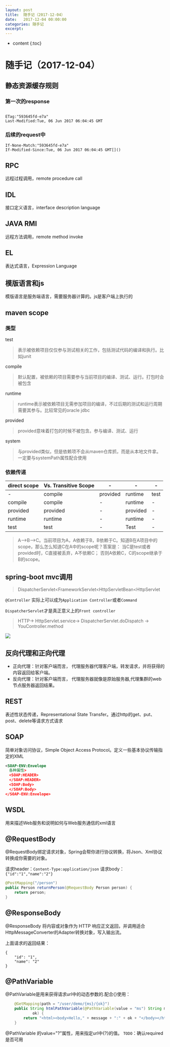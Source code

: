 ```yaml
---
layout: post
title:  随手记（2017-12-04）
date:   2017-12-04 00:00:00
categories: 随手记
excerpt: 
---
```


* content
{:toc}

# 随手记（2017-12-04）
## 静态资源缓存规则
### 第一次的response

``` 

ETag:"593645fd-e7a"
Last-Modified:Tue, 06 Jun 2017 06:04:45 GMT
```    
### 后续的request中

```
If-None-Match:"593645fd-e7a"
If-Modified-Since:Tue, 06 Jun 2017 06:04:45 GMT[]()
```   
## RPC
远程过程调用，remote procedure call
## IDL
接口定义语言，interface description language
## JAVA RMI
远程方法调用，remote method invoke
## EL
表达式语言，Expression Language
## 模版语言和js
模版语言是服务端语言，需要服务器计算的。js是客户端上执行的
## maven scope
### 类型
test
>表示被依赖项目仅仅参与测试相关的工作，包括测试代码的编译和执行。比如junit

compile
>默认配置，被依赖的项目需要参与当前项目的编译、测试、运行。打包时会被包含

runtime
>runtime表示被依赖项目无需参加项目的编译，不过后期的测试和运行周期需要其参与。比较常见的oracle jdbc

provided
>provided意味着打包的时候不被包含。参与编译、测试、运行

system
>与provided类似，但是依赖项不会从maven仓库抓，而是从本地文件拿。一定要与systemPath属性配合使用

### 依赖传递

direct scope | Vs. Transitive Scope | - | - | - 
 --- | --- | --- | --- | --- 
 - | compile | provided | runtime | test 
 compile  | compile | - | runtime | - 
 provided | provided | - | provided | - 
 runtime | runtime | - | runtime | - 
 test | test | - | Test | - 
>A–>B–>C。当前项目为A，A依赖于B，B依赖于C。知道B在A项目中的scope，那么怎么知道C在A中的scope呢？答案是： 
当C是test或者provided时，C直接被丢弃，A不依赖C； 
否则A依赖C，C的scope继承于B的scope。

## spring-boot mvc调用
>DispatcherServlet<FrameworkServlet<HttpServletBean<HttpServlet

`@Controller` 实际上可以成为`Application Controller`或者`Command`

`DispatcherServlet`才是真正意义上的`Front controller`

>HTTP-> HttpServlet.service-> DispatcherServlet.doDispatch -> YouController.method

![](http://notes-picture.test.upcdn.net/2017/12/10/15124910442741.jpg)
## 反向代理和正向代理
* 正向代理：针对客户端而言， 代理服务器代理客户端，转发请求，并将获得的内容返回给客户端。
* 反向代理：针对客户端而言， 代理服务器就像是原始服务器,代理集群的web节点服务器返回结果。

## REST
表述性状态传递，Representational State Transfer。通过http的get、put、post、delete等请求方式请求
## SOAP
简单对象访问协议，Simple Object Access Protocol。定义一些基本协议传输指定的XML

```XML
<SOAP-ENV:Envelope
　各种属性>
　<SOAP:HEADER>
　</SOAP:HEADER>
　<SOAP:Body>
　</SOAP:Body>
</SOAP-ENV:Envelope>
```
## WSDL
用来描述Web服务和说明如何与Web服务通信的xml语言


## @RequestBody
@RequestBody绑定请求对象，Spring会帮你进行协议转换，将Json、Xml协议转换成你需要的对象。

请求header：`Content-Type:application/json`
请求body：`{"id":"1","name":"2"}`

```java
@PostMapping("/person")
public Person returnPerson(@RequestBody Person person) {
    return person;
}
```
## @ResponseBody
@ResponseBody 将内容或对象作为 HTTP 响应正文返回，并调用适合HttpMessageConverter的Adapter转换对象，写入输出流。

上面请求的返回结果：

```
{
    "id": "1",
    "name": "2"
}
```
## @PathVariable
@PathVariable是用来获得请求url中的动态参数的.配合{}使用：

```java
    @GetMapping(path = "/user/demo/{ms}/{ok}")
    public String htmlPathVariable(@PathVariable(value = "ms") String message, @PathVariable String
            ok) {
        return "<html><body>Hello," + message + ":" + ok + "</body></html>";
    }
```
@PathVariable 的value="?"属性，用来指定url中{?}的值。 
`TODO`：确认required是否可用









